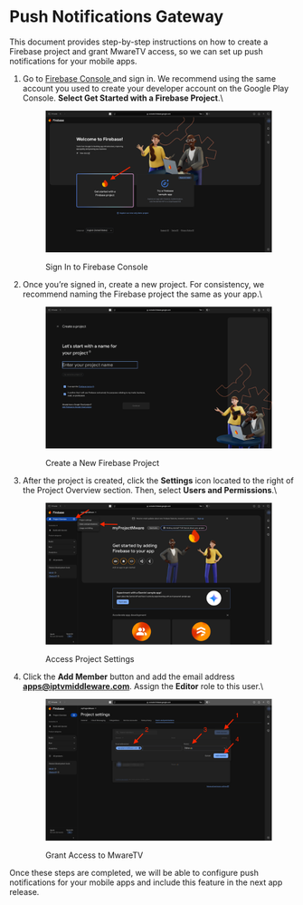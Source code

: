 # Push Notifications Gateway

This document provides step-by-step instructions on how to create a Firebase project and grant MwareTV access, so we can set up push notifications for your mobile apps.

1.  Go to [Firebase Console ](https://console.firebase.google.com/)and sign in. We recommend using the same account you used to create your developer account on the Google Play Console. **Select Get Started with a Firebase Project**.\


    <figure><img src="../.gitbook/assets/image (101).png" alt=""><figcaption><p>Sign In to Firebase Console</p></figcaption></figure>
2.  Once you’re signed in, create a new project. For consistency, we recommend naming the Firebase project the same as your app.\


    <figure><img src="../.gitbook/assets/image (102).png" alt=""><figcaption><p>Create a New Firebase Project</p></figcaption></figure>
3.  After the project is created, click the **Settings** icon located to the right of the Project Overview section. Then, select **Users and Permissions**.\


    <figure><img src="../.gitbook/assets/image (103).png" alt=""><figcaption><p>Access Project Settings</p></figcaption></figure>
4.  Click the **Add Member** button and add the email address **apps@iptvmiddleware.com**. Assign the **Editor** role to this user.\


    <figure><img src="../.gitbook/assets/image (104).png" alt=""><figcaption><p>Grant Access to MwareTV</p></figcaption></figure>

Once these steps are completed, we will be able to configure push notifications for your mobile apps and include this feature in the next app release.&#x20;
